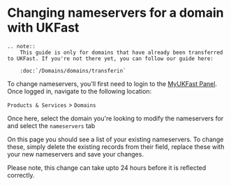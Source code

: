 # Changing nameservers for a domain with UKFast

```eval_rst
.. note::
    This guide is only for domains that have already been transferred to UKFast. If you're not there yet, you can follow our guide here:

    :doc:`/Domains/domains/transferin`
```

To change nameservers, you'll first need to login to the [MyUKFast Panel](https://my.ukfast.co.uk). Once logged in, navigate to the following location:

`Products & Services` > `Domains`

Once here, select the domain you're looking to modify the nameservers for and select the `nameservers` tab

On this page you should see a list of your existing nameservers. To change these, simply delete the existing records from their field, replace these with your new nameservers and save your changes.

Please note, this change can take upto 24 hours before it is reflected correctly.
